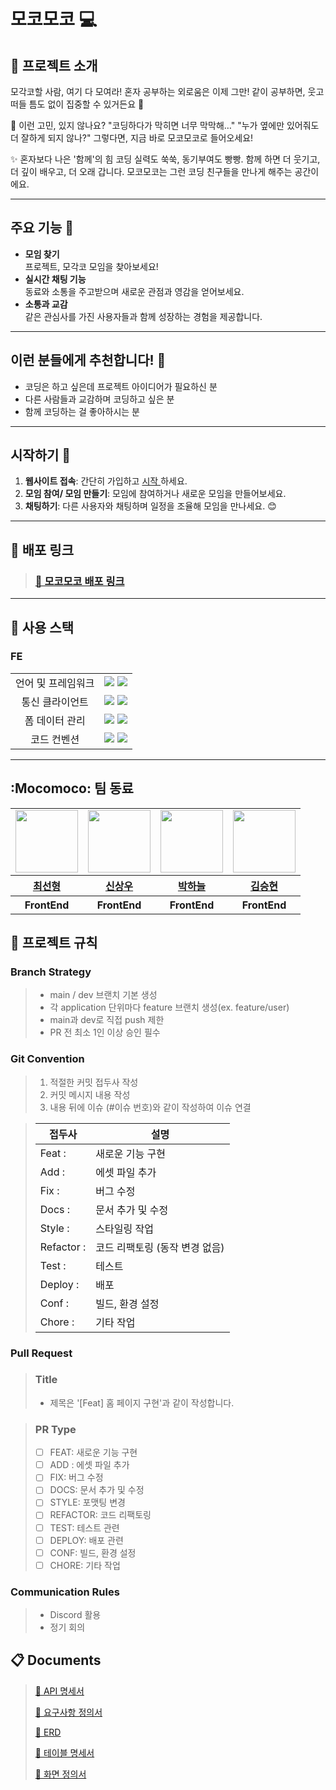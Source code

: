 # 모코모코 💻

## 📖 프로젝트 소개
모각코할 사람, 여기 다 모여라!
혼자 공부하는 외로움은 이제 그만!
같이 공부하면, 웃고 떠들 틈도 없이 집중할 수 있거든요 🌱

💬 이런 고민, 있지 않나요?
"코딩하다가 막히면 너무 막막해…"
"누가 옆에만 있어줘도 더 잘하게 되지 않나?"
그렇다면, 지금 바로 모코모코로 들어오세요!

✨ 혼자보다 나은 '함께'의 힘
코딩 실력도 쑥쑥, 동기부여도 빵빵.
함께 하면 더 웃기고, 더 깊이 배우고, 더 오래 갑니다.
모코모코는 그런 코딩 친구들을 만나게 해주는 공간이에요.

---

## 주요 기능 🌟  
- **모임 찾기**  
  프로젝트, 모각코 모임을 찾아보세요! 
- **실시간 채팅 기능**  
  동료와 소통을 주고받으며 새로운 관점과 영감을 얻어보세요.   
- **소통과 교감**  
  같은 관심사를 가진 사용자들과 함께 성장하는 경험을 제공합니다.  

---

## 이런 분들에게 추천합니다! 🎯  
- 코딩은 하고 싶은데 프로젝트 아이디어가 필요하신 분  
- 다른 사람들과 교감하며 코딩하고 싶은 분  
- 함께 코딩하는 걸 좋아하시는 분

---

## 시작하기 🚀  
1. **웹사이트 접속**: 간단히 가입하고 [ 시작 ](https://mocomoco.store/)하세요.  
2. **모임 참여/ 모임 만들기**: 모임에 참여하거나 새로운 모임을 만들어보세요.  
3. **채팅하기**: 다른 사용자와 채팅하며 일정을 조율해 모임을 만나세요.  😊

---
## 🔗 배포 링크

> ### [ 📗 모코모코 배포 링크 ](https://mocomoco.store)

---


## 🧰 사용 스택



### FE

<table>
  <tr>
    <td align="center">언어 및 프레임워크</td>
    <td>
     <img src="https://img.shields.io/badge/Next.js-000000?style=for-the-badge&logo=next.js&logoColor=white">
      <img src="https://img.shields.io/badge/TypeScript-3178C6?logo=typescript&logoColor=fff&style=for-the-badge"/>
    </td>
  <tr>
    <td align="center">통신 클라이언트</td>
    <td>
      <img src="https://img.shields.io/badge/Axios-5A29E4?logo=axios&logoColor=fff&style=for-the-badge"/>
      <img src="https://img.shields.io/badge/tanstack%20query-FF4154?logo=reactquery&logoColor=fff&style=for-the-badge"/>
    </td>
  <tr>
    <td align="center">폼 데이터 관리</td>
    <td>
      <img src="https://img.shields.io/badge/React%20Hook%20Form-EC5990?logo=reacthookform&logoColor=fff&style=for-the-badge"/>
      <img src="https://img.shields.io/badge/Zod-3E67B1?logo=zod&logoColor=fff&style=for-the-badge"/>
    </td>
  <tr>
    <td align="center">코드 컨벤션</td>
    <td>
      <img src="https://img.shields.io/badge/ESLint-4B32C3?logo=eslint&logoColor=fff&style=for-the-badge"/>
      <img src="https://img.shields.io/badge/Prettier-F7B93E?logo=prettier&logoColor=fff&style=for-the-badge"/>
<!--       <img src="https://img.shields.io/badge/husky-F05032?logo=git&logoColor=fff&style=for-the-badge"/> -->
<!--       <img src="https://img.shields.io/badge/commitlint-000000?logo=commitlint&logoColor=fff&style=for-the-badge"/> -->
    </td>
  </tr>
</table>



--- 

## :Mocomoco: 팀 동료

<table>
    <tbody>
        <tr>
            <td>
                <a href="https://github.com/seonysun">
                    <img src="https://avatars.githubusercontent.com/seonysun" width="100" height="100"/>
                </a>  
            </td>
            <td>
                <a href="https://github.com/Gu-Sul">
                    <img src="https://avatars.githubusercontent.com/Gu-Sul" width="100" height="100"/>
                </a>  
            </td>
            <td>
                <a href="https://github.com/neuliii">
                    <img src="https://avatars.githubusercontent.com/neuliii" width="100" height="100"/>
                </a>  
            </td>
            <td>
                <a href="https://github.com/namul21">
                    <img src="https://avatars.githubusercontent.com/namul21" width="100" height="100"/>
                </a>  
            </td>
        </tr>
        <tr>
            <th>
                <a href="https://github.com/seonysun">최선형</a>
            </th>
            <th>
                <a href="https://github.com/Gu-Sul">신상우</a>
            </th>
            <th>
                <a href="https://github.com/neuliii">박하늘</a>
            </th>
            <th>
                <a href="https://github.com/namul21">김승현</a>
            </th>
        </tr>
        <tr>
            <th>
                FrontEnd
            </th>
            <th>
                FrontEnd
            </th>
            <th>
                FrontEnd
            </th>
            <th>
                FrontEnd
            </th>
        </tr>
    </tbody>
</table>

## 📑 프로젝트 규칙

### Branch Strategy
> - main / dev 브랜치 기본 생성 
> - 각 application 단위마다 feature 브랜치 생성(ex. feature/user)
> - main과 dev로 직접 push 제한
> - PR 전 최소 1인 이상 승인 필수

### Git Convention
> 1. 적절한 커밋 접두사 작성
> 2. 커밋 메시지 내용 작성
> 3. 내용 뒤에 이슈 (#이슈 번호)와 같이 작성하여 이슈 연결

> | 접두사        | 설명                           |
> | ------------- | ------------------------------ |
> | Feat :     | 새로운 기능 구현               |
> | Add :      | 에셋 파일 추가                 |
> | Fix :      | 버그 수정                      |
> | Docs :     | 문서 추가 및 수정              |
> | Style :    | 스타일링 작업                  |
> | Refactor : | 코드 리팩토링 (동작 변경 없음) |
> | Test :     | 테스트                         |
> | Deploy :   | 배포                           |
> | Conf :     | 빌드, 환경 설정                |
> | Chore :    | 기타 작업                      |


### Pull Request
> ### Title
> * 제목은 '[Feat] 홈 페이지 구현'과 같이 작성합니다.

> ### PR Type
  > - [ ] FEAT: 새로운 기능 구현
  > - [ ] ADD : 에셋 파일 추가
  > - [ ] FIX: 버그 수정
  > - [ ] DOCS: 문서 추가 및 수정
  > - [ ] STYLE: 포맷팅 변경
  > - [ ] REFACTOR: 코드 리팩토링
  > - [ ] TEST: 테스트 관련
  > - [ ] DEPLOY: 배포 관련
  > - [ ] CONF: 빌드, 환경 설정
  > - [ ] CHORE: 기타 작업





### Communication Rules
> - Discord 활용 
> - 정기 회의


## :clipboard: Documents
> [📜 API 명세서](https://docs.google.com/spreadsheets/d/1F6xNcYVO3vJ38lsJw_J3GF30JE0AERvMfNzOfwWoeyE/edit?gid=1565530336#gid=1565530336)
> 
> [📜 요구사항 정의서](https://docs.google.com/spreadsheets/d/10pRKf7R6h8pqu2bZXpOhcKV4o6SFsKuUjfmEoLp117A/edit?gid=428803499#gid=428803499)
> 
> [📜 ERD](https://drive.google.com/file/d/1-LZ4oWvXtdpx6buySfVvc_JxYojbUp48/view?usp=drive_link)
> 
> [📜 테이블 명세서](https://docs.google.com/spreadsheets/d/1t3OtOHbMm0FW5SeMhXcjHg2KSLSbOJCqFpOWH59G9Yw/edit?gid=0#gid=0)
>
> [📜 화면 정의서](https://www.figma.com/design/ok3cpOmMOy44xVd5w6qpIX/Untitled?node-id=0-1&p=f&t=POxV5d6vhi1xnTq0-0)
> 


